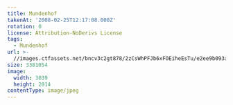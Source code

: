 ```yaml
---
title: Mundenhof
takenAt: '2008-02-25T12:17:08.000Z'
rotation: 0
license: Attribution-NoDerivs License
tags:
  - Mundenhof
url: >-
  //images.ctfassets.net/bncv3c2gt878/2zCsWhPFJb6xFOEiheEsTu/e2ee9b093a34fd7b45cbb2a0bddc0d2b/mundenhof_4560351710_o
size: 3381054
image:
  width: 3039
  height: 2014
contentType: image/jpeg
---
```


